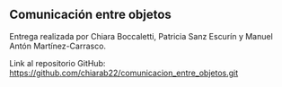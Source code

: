 ## Comunicación entre objetos

Entrega realizada por Chiara Boccaletti, Patricia Sanz Escurín y Manuel Antón Martínez-Carrasco.

Link al repositorio GitHub: https://github.com/chiarab22/comunicacion_entre_objetos.git
